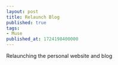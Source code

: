 ```yaml
---
layout: post
title: Relaunch Blog
published: true
tags:
- Muse
published_at: 1724198400000
---
```


Relaunching the personal website and blog

